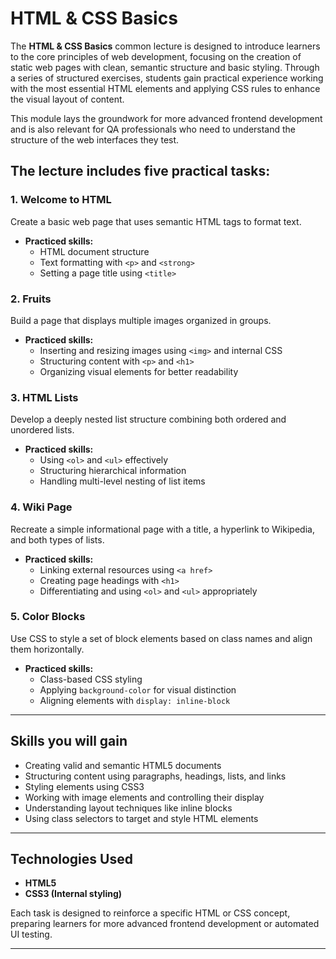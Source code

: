# HTML & CSS Basics

The **HTML & CSS Basics** common lecture is designed to introduce learners to the core principles of web development, focusing on the creation of static web pages with clean, semantic structure and basic styling. Through a series of structured exercises, students gain practical experience working with the most essential HTML elements and applying CSS rules to enhance the visual layout of content.

This module lays the groundwork for more advanced frontend development and is also relevant for QA professionals who need to understand the structure of the web interfaces they test.

## The lecture includes five practical tasks:

### 1. Welcome to HTML
Create a basic web page that uses semantic HTML tags to format text.
- **Practiced skills:**
  - HTML document structure
  - Text formatting with `<p>` and `<strong>`
  - Setting a page title using `<title>`

### 2. Fruits
Build a page that displays multiple images organized in groups.
- **Practiced skills:**
  - Inserting and resizing images using `<img>` and internal CSS
  - Structuring content with `<p>` and `<h1>`
  - Organizing visual elements for better readability

### 3. HTML Lists
Develop a deeply nested list structure combining both ordered and unordered lists.
- **Practiced skills:**
  - Using `<ol>` and `<ul>` effectively
  - Structuring hierarchical information
  - Handling multi-level nesting of list items

### 4. Wiki Page
Recreate a simple informational page with a title, a hyperlink to Wikipedia, and both types of lists.
- **Practiced skills:**
  - Linking external resources using `<a href>`
  - Creating page headings with `<h1>`
  - Differentiating and using `<ol>` and `<ul>` appropriately

### 5. Color Blocks
Use CSS to style a set of block elements based on class names and align them horizontally.
- **Practiced skills:**
  - Class-based CSS styling
  - Applying `background-color` for visual distinction
  - Aligning elements with `display: inline-block`

---

## Skills you will gain

- Creating valid and semantic HTML5 documents
- Structuring content using paragraphs, headings, lists, and links
- Styling elements using CSS3
- Working with image elements and controlling their display
- Understanding layout techniques like inline blocks
- Using class selectors to target and style HTML elements

---

## Technologies Used
- **HTML5**
- **CSS3 (Internal styling)**

Each task is designed to reinforce a specific HTML or CSS concept, preparing learners for more advanced frontend development or automated UI testing.

---
